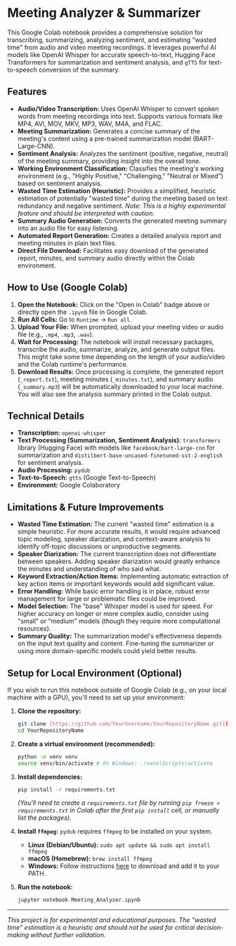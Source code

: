 # Meeting Analyzer & Summarizer

This Google Colab notebook provides a comprehensive solution for transcribing, summarizing, analyzing sentiment, and estimating "wasted time" from audio and video meeting recordings. It leverages powerful AI models like OpenAI Whisper for accurate speech-to-text, Hugging Face Transformers for summarization and sentiment analysis, and `gTTS` for text-to-speech conversion of the summary.

## Features

* **Audio/Video Transcription:** Uses OpenAI Whisper to convert spoken words from meeting recordings into text. Supports various formats like MP4, AVI, MOV, MKV, MP3, WAV, M4A, and FLAC.
* **Meeting Summarization:** Generates a concise summary of the meeting's content using a pre-trained summarization model (BART-Large-CNN).
* **Sentiment Analysis:** Analyzes the sentiment (positive, negative, neutral) of the meeting summary, providing insight into the overall tone.
* **Working Environment Classification:** Classifies the meeting's working environment (e.g., "Highly Positive," "Challenging," "Neutral or Mixed") based on sentiment analysis.
* **Wasted Time Estimation (Heuristic):** Provides a simplified, heuristic estimation of potentially "wasted time" during the meeting based on text redundancy and negative sentiment. *Note: This is a highly experimental feature and should be interpreted with caution.*
* **Summary Audio Generation:** Converts the generated meeting summary into an audio file for easy listening.
* **Automated Report Generation:** Creates a detailed analysis report and meeting minutes in plain text files.
* **Direct File Download:** Facilitates easy download of the generated report, minutes, and summary audio directly within the Colab environment.

## How to Use (Google Colab)

1.  **Open the Notebook:** Click on the "Open in Colab" badge above or directly open the `.ipynb` file in Google Colab.
2.  **Run All Cells:** Go to `Runtime` -> `Run all`.
3.  **Upload Your File:** When prompted, upload your meeting video or audio file (e.g., `.mp4`, `.mp3`, `.wav`).
4.  **Wait for Processing:** The notebook will install necessary packages, transcribe the audio, summarize, analyze, and generate output files. This might take some time depending on the length of your audio/video and the Colab runtime's performance.
5.  **Download Results:** Once processing is complete, the generated report (`_report.txt`), meeting minutes (`_minutes.txt`), and summary audio (`_summary.mp3`) will be automatically downloaded to your local machine. You will also see the analysis summary printed in the Colab output.

## Technical Details

* **Transcription:** `openai-whisper`
* **Text Processing (Summarization, Sentiment Analysis):** `transformers` library (Hugging Face) with models like `facebook/bart-large-cnn` for summarization and `distilbert-base-uncased-finetuned-sst-2-english` for sentiment analysis.
* **Audio Processing:** `pydub`
* **Text-to-Speech:** `gtts` (Google Text-to-Speech)
* **Environment:** Google Colaboratory

## Limitations & Future Improvements

* **Wasted Time Estimation:** The current "wasted time" estimation is a simple heuristic. For more accurate results, it would require advanced topic modeling, speaker diarization, and context-aware analysis to identify off-topic discussions or unproductive segments.
* **Speaker Diarization:** The current transcription does not differentiate between speakers. Adding speaker diarization would greatly enhance the minutes and understanding of who said what.
* **Keyword Extraction/Action Items:** Implementing automatic extraction of key action items or important keywords would add significant value.
* **Error Handling:** While basic error handling is in place, robust error management for large or problematic files could be improved.
* **Model Selection:** The "base" Whisper model is used for speed. For higher accuracy on longer or more complex audio, consider using "small" or "medium" models (though they require more computational resources).
* **Summary Quality:** The summarization model's effectiveness depends on the input text quality and content. Fine-tuning the summarizer or using more domain-specific models could yield better results.

## Setup for Local Environment (Optional)

If you wish to run this notebook outside of Google Colab (e.g., on your local machine with a GPU), you'll need to set up your environment:

1.  **Clone the repository:**
    ```bash
    git clone [https://github.com/YourUsername/YourRepositoryName.git](https://github.com/YourUsername/YourRepositoryName.git)
    cd YourRepositoryName
    ```
2.  **Create a virtual environment (recommended):**
    ```bash
    python -m venv venv
    source venv/bin/activate # On Windows: .\venv\Scripts\activate
    ```
3.  **Install dependencies:**
    ```bash
    pip install -r requirements.txt
    ```
    *(You'll need to create a `requirements.txt` file by running `pip freeze > requirements.txt` in Colab after the first `pip install` cell, or manually list the packages).*

4.  **Install `ffmpeg`:** `pydub` requires `ffmpeg` to be installed on your system.
    * **Linux (Debian/Ubuntu):** `sudo apt update && sudo apt install ffmpeg`
    * **macOS (Homebrew):** `brew install ffmpeg`
    * **Windows:** Follow instructions [here](https://www.ffmpeg.org/download.html) to download and add it to your PATH.
5.  **Run the notebook:**
    ```bash
    jupyter notebook Meeting_Analyzer.ipynb
    ```

---

*This project is for experimental and educational purposes. The "wasted time" estimation is a heuristic and should not be used for critical decision-making without further validation.*